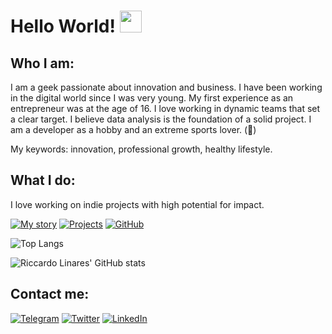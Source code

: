 # Hello World! <img src="https://github.com/riccardolinares/riccardolinares/blob/master/docs/img/hi.gif" width="35" />

## Who I am:

I am a geek passionate about innovation and business.
I have been working in the digital world since I was very young.
My first experience as an entrepreneur was at the age of 16.
I love working in dynamic teams that set a clear target.
I believe data analysis is the foundation of a solid project.
I am a developer as a hobby and an extreme sports lover. (🏓)

My keywords: innovation, professional growth, healthy lifestyle.

## What I do:

I love working on indie projects with high potential for impact.

[![My story](https://img.shields.io/badge/Website-riccardolinares.me-blue)](https://riccardolinares.me/)
[![Projects](https://img.shields.io/badge/Projects-riccardolinares.me-blue)](https://riccardolinares.me/projects)
[![GitHub](https://img.shields.io/badge/GitHub-riccardolinares-lightgrey)](https://github.com/riccardolinares)

![Top Langs](https://github-readme-stats.vercel.app/api/top-langs/?username=riccardolinares&layout=compact)

![Riccardo Linares' GitHub stats](https://github-readme-stats-git-master-riccardolinares-projects.vercel.app/api?username=riccardolinares)

## Contact me:

[![Telegram](https://img.shields.io/badge/Telegram-2CA5E0?style=for-the-badge&logo=telegram&logoColor=white)](https://t.me/riccardolinares)
[![Twitter](https://img.shields.io/badge/Twitter-1DA1F2?style=for-the-badge&logo=twitter&logoColor=white)](https://twitter.com/riccardolinares)
[![LinkedIn](https://img.shields.io/badge/LinkedIn-0077B5?style=for-the-badge&logo=linkedin&logoColor=white)](https://www.linkedin.com/in/riccardolinares/)
